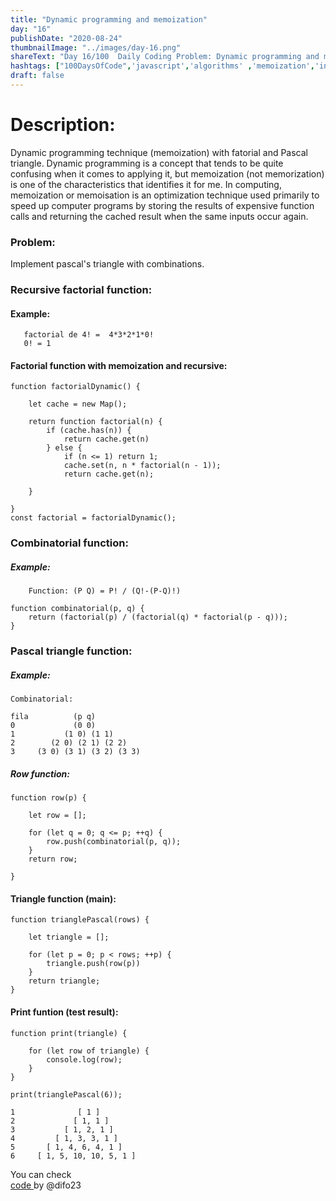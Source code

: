 ```yaml
---
title: "Dynamic programming and memoization"
day: "16"
publishDate: "2020-08-24"
thumbnailImage: "../images/day-16.png"
shareText: "Day 16/100  Daily Coding Problem: Dynamic programming and memoization technique with fatorial and Pascal triangle."
hashtags: ["100DaysOfCode",'javascript','algorithms' ,'memoization','interview', 'dynamic', 'programming', 'pascal', 'triangle', 'recursive']
draft: false
---
```


# Description:
Dynamic programming technique (memoization) with fatorial and Pascal triangle. Dynamic programming is a concept that tends to be quite confusing when it comes to applying it, but memoization (not memorization) is one of the characteristics that identifies it for me. In computing, memoization or memoisation is an optimization technique used primarily to speed up computer programs by storing the results of expensive function calls and returning the cached result when the same inputs occur again.  

### Problem:

Implement pascal's triangle with combinations.

### Recursive factorial function:

#### Example:
 ``` 
    factorial de 4! =  4*3*2*1*0!
    0! = 1
  ```

#### Factorial function with memoization and recursive:
```
function factorialDynamic() {

    let cache = new Map();

    return function factorial(n) {
        if (cache.has(n)) {
            return cache.get(n)
        } else {
            if (n <= 1) return 1;
            cache.set(n, n * factorial(n - 1));
            return cache.get(n);

    }

}
const factorial = factorialDynamic();
```

### Combinatorial function:

##### Example:
```
    Function: (P Q) = P! / (Q!-(P-Q)!)
```
```
function combinatorial(p, q) {
    return (factorial(p) / (factorial(q) * factorial(p - q)));
}
```

### Pascal triangle function:

##### Example:

```
Combinatorial:

fila          (p q)
0             (0 0)
1           (1 0) (1 1)
2        (2 0) (2 1) (2 2)
3     (3 0) (3 1) (3 2) (3 3)
```

##### Row function:
```
function row(p) {

    let row = [];

    for (let q = 0; q <= p; ++q) {
        row.push(combinatorial(p, q));
    }
    return row;

}
```

#### Triangle function (main):
```
function trianglePascal(rows) {

    let triangle = [];

    for (let p = 0; p < rows; ++p) {
        triangle.push(row(p))
    }
    return triangle;
}
```

#### Print funtion (test result):
```
function print(triangle) {

    for (let row of triangle) {
        console.log(row);
    }
}
```
```print(trianglePascal(6));```

```
1              [ 1 ]
2             [ 1, 1 ]
3           [ 1, 2, 1 ]
4         [ 1, 3, 3, 1 ]
5       [ 1, 4, 6, 4, 1 ]
6     [ 1, 5, 10, 10, 5, 1 ]
```


You can check  
 <a href="https://github.com/difo23/interviewQuestAnsJS" target="_blank"> code </a> by @difo23   



 



